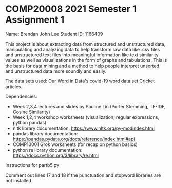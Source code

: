 # COMP20008 2021 Semester 1 Assignment 1
  
Name: Brendan John Lee
Student ID: 1166409

This project is about extracting data from structured and unstructured data, manipulating and analyzing data to help transform raw data like .csv files and 
unstructured text files into meaningful information like text similarity values as well as visualizations in the form of graphs and tabulations. This is the
basis for data mining and a method to help people interpret unsorted and unstructured data more soundly and easily.

The data sets used:
Our Word in Data's covid-19 word data set
Cricket articles.

Dependencies:

- Week 2,3,4 lectures and slides by Pauline Lin (Porter Stemming, TF-IDF, Cosine Similarity)
- Week 1,2,4 workshop worksheets (visualization, regular expressions, python pandas)
- nltk library documentation: https://www.nltk.org/py-modindex.html
- pandas library documentation: https://pandas.pydata.org/docs/reference/index.html#api
- COMP10001 Grok worksheets (for recap on python basics)
- python re library documentation: https://docs.python.org/3/library/re.html

Instructions for partb5.py

Comment out lines 17 and 18 if the punctuation and stopword libraries are not installed
